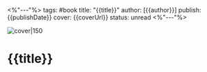 <%"---"%> 
tags: #book
title: "{{title}}" 
author: [{{author}}] 
publish: {{publishDate}} 
cover: {{coverUrl}} 
status: unread <%"---"%> 

![cover|150]({{coverUrl}}) 

# {{title}}